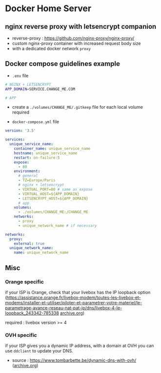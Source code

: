# Docker Home Server

## nginx reverse proxy with letsencrypt companion

- reverse-proxy : <https://github.com/nginx-proxy/nginx-proxy/>
- custom nginx-proxy container with increased request body size
- with a dedicated docker network `proxy`

## Docker compose guidelines example

- `.env` file

```bash
# NGINX + LETSENCRYPT
APP_DOMAIN=SERVICE.CHANGE_ME.COM

# APP
```

- create a `./volumes/CHANGE_ME/.gitkeep` file for each local volume required

- `docker-compose.yml` file

```yml
version: '3.5'

services:
  unique_service_name:
    container_name: unique_service_name
    hostname: unique_service_name
    restart: on-failure:5
    expose:
      - 80
    environment:
      # general
      - TZ=Europe/Paris
      # nginx + letsencrypt
      - VIRTUAL_PORT=80 # same as expose
      - VIRTUAL_HOST=${APP_DOMAIN}
      - LETSENCRYPT_HOST=${APP_DOMAIN}
      # app
    volumes:
      - ./volumes/CHANGE_ME:/CHANGE_ME
    networks:
      - proxy
      - unique_network_name # if necessary

networks:
  proxy:
    external: true
  unique_network_name:
    name: unique_network_name
```

## Misc

### Orange specific

if your ISP is Orange, check that your livebox has the IP loopback option (https://assistance.orange.fr/livebox-modem/toutes-les-livebox-et-modems/installer-et-utiliser/piloter-et-parametrer-votre-materiel/le-parametrage-avance-reseau-nat-pat-ip/dns/livebox-4-le-loopback_243342-785338 [archive.org](https://web.archive.org/web/20210408185518/https://assistance.orange.fr/livebox-modem/toutes-les-livebox-et-modems/installer-et-utiliser/piloter-et-parametrer-votre-materiel/le-parametrage-avance-reseau-nat-pat-ip/dns/livebox-4-le-loopback_243342-785338))

required : livebox version >= 4

### OVH specific

if your ISP gives you a dynamic IP address, with a domain at OVH you can use `ddclient` to update your DNS.

- source : https://www.tombarbette.be/dynamic-dns-with-ovh/ ([archive.org](https://web.archive.org/web/20210408185458/https://www.tombarbette.be/dynamic-dns-with-ovh/))

